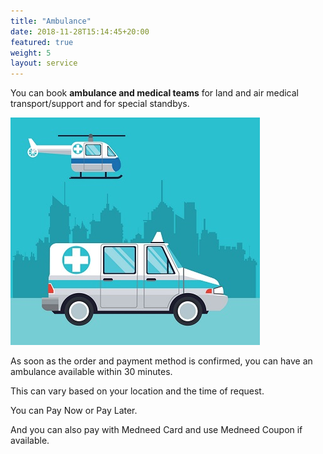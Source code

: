 ```yaml
---
title: "Ambulance"
date: 2018-11-28T15:14:45+20:00 
featured: true
weight: 5
layout: service
---
```


You can book **ambulance and medical teams** for land and air medical transport/support and for special standbys.

![Ambulance](/images/illustrations/ambulance2.jpg)


As soon as the order and payment method is confirmed, you can have an ambulance available within 30 minutes. 

This can vary based on your location and the time of request.

You can Pay Now or Pay Later.

And you can also pay with Medneed Card and use Medneed Coupon if available.



